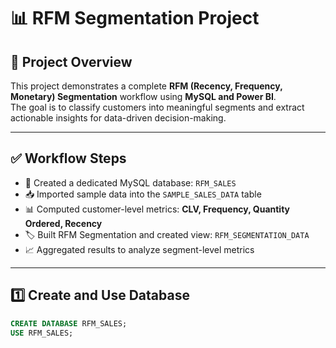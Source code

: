 # 📊 RFM Segmentation Project

## 🧠 Project Overview  
This project demonstrates a complete **RFM (Recency, Frequency, Monetary) Segmentation** workflow using **MySQL and Power BI**.  
The goal is to classify customers into meaningful segments and extract actionable insights for data-driven decision-making.  

---

## ✅ Workflow Steps  

- 📂 Created a dedicated MySQL database: `RFM_SALES`  
- 📥 Imported sample data into the `SAMPLE_SALES_DATA` table  
- 📊 Computed customer-level metrics: **CLV, Frequency, Quantity Ordered, Recency**  
- 🏷️ Built RFM Segmentation and created view: `RFM_SEGMENTATION_DATA`  
- 📈 Aggregated results to analyze segment-level metrics  

---

## 1️⃣ Create and Use Database  

```sql
CREATE DATABASE RFM_SALES;
USE RFM_SALES;


